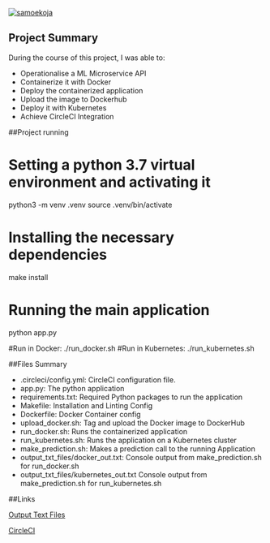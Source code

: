 [![samoekoja](https://circleci.com/gh/samoekoja/microservice-kubernetes.svg?style=svg)](https://app.circleci.com/pipelines/github/samoekoja/microservice-kubernetes)

## Project Summary
During the course of this project, I was able to: 
* Operationalise a ML Microservice API
* Containerize it with Docker
* Deploy the containerized application
* Upload the image to Dockerhub
* Deploy it with Kubernetes
* Achieve CircleCI Integration

##Project running 
# Setting a python 3.7 virtual environment and activating it
python3 -m venv .venv
source .venv/bin/activate

# Installing the necessary dependencies
make install

# Running the main application
python app.py

#Run in Docker: ./run_docker.sh
#Run in Kubernetes: ./run_kubernetes.sh

##Files Summary

* .circleci/config.yml: CircleCI configuration file.
* app.py: The python application
* requirements.txt: Required Python packages to run the application
* Makefile: Installation and Linting Config
* Dockerfile: Docker Container config
* upload_docker.sh: Tag and upload the Docker image to DockerHub
* run_docker.sh: Runs the containerized application
* run_kubernetes.sh: Runs the application on a Kubernetes cluster
* make_prediction.sh: Makes a prediction call to the running Application
* output_txt_files/docker_out.txt: Console output from make_prediction.sh for run_docker.sh
* output_txt_files/kubernetes_out.txt Console output from  make_prediction.sh for run_kubernetes.sh

##Links

[Output Text Files](https://github.com/samoekoja/microservice-kubernetes/output_text_files/)

[CircleCI](https://app.circleci.com/pipelines/github/samoekoja/microservice-kubernetes)

